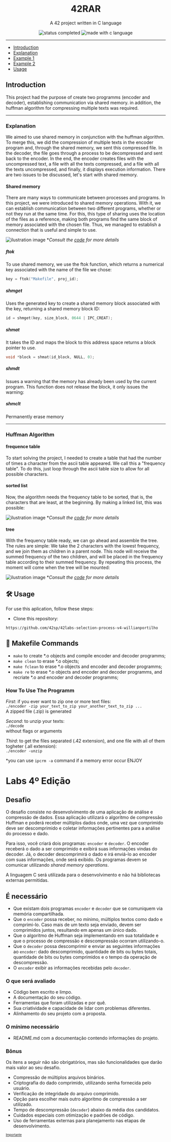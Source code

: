 <h1 align="center"> 42RAR </h1>

<p align="center"> A 42 project written in C language</p>

<p align="center">
  <img alt="status completed" src="https://img.shields.io/badge/STATUS-COMPLETED-green">
  <img alt="made with c language" src="https://img.shields.io/badge/MADE%20WITH-C-blue">
</p>

---

- [Introduction](#introduction)
- [Explanation](#explanation)
- [Example 1](#example-1-logic-function)
- [Example 2](#example-2-call-function)
- [Usage](#%EF%B8%8F-usage)

## Introduction

<p> This project had the purpose of create two programms (encoder and decoder), establishing communication via shared memory. in addition, the huffman algorithm for compressing multiple texts was required.</p>

---

### Explanation
We aimed to use shared memory in conjunction with the huffman algorithm. To merge this, we did the compression of multiple texts in the encoder program and, through the shared memory, we sent this compressed file. In the decoder, the file goes through a process to be decompressed and sent back to the encoder. In the end, the encoder creates files with the uncompressed text, a file with all the texts compressed, and a file with all the texts uncompressed, and finally, it displays execution information.
There are two issues to be discussed, let's start with shared memory.

#### Shared memory
There are many ways to communicate between processes and programs. In this project, we were introduced to shared memory operations. With it, we can establish communication between two different programs, whether or not they run at the same time. For this, this type of sharing uses the location of the files as a reference, making both programs find the same block of memory associated with the chosen file. Thus, we managed to establish a connection that is useful and simple to use.

![ilustration image](images/image_1.jpg)
*_Consult the [code](src/01_encoder.c) for more details_

##### ftok
To use shared memory, we use the ftok function, which returns a numerical key associated with the name of the file we chose:
```c
key = ftok("Makefile", proj_id);
```
##### shmget
Uses the generated key to create a shared memory block associated with the key, returning a shared memory block ID:
```c
id = shmget(key, size_block, 0644 | IPC_CREAT);
```
##### shmat
It takes the ID and maps the block to this address space returns a block pointer to use.
```c
void *block = shmat(id_block, NULL, 0);
```
##### shmdt
Issues a warning that the memory has already been used by the current program. This function does not release the block, it only issues the warning:

##### shmclt
Permanently erase memory

---

### Huffman Algorithm

#### frequence table
To start solving the project, I needed to create a table that had the number of times a character from the ascii table appeared. We call this a "frequency table".
To do this, just loop through the ascii table size to allow for all possible characters.

#### sorted list
Now, the algorithm needs the frequency table to be sorted, that is, the characters that are least, at the beginning. By making a linked list, this was possible:

![ilustration image](images/image_2.jpg)
*_Consult the [code](src/05_sorted_list.c.c) for more details_

#### tree
With the frequency table ready, we can go ahead and assemble the tree.
The rules are simple: We take the 2 characters with the lowest frequency, and we join them as children in a parent node. This node will receive the summed frequency of the two children, and will be placed in the frequency table according to their summed frequency. By repeating this process, the moment will come when the tree will be mounted:

![ilustration image](images/image_3.jpg)
*_Consult the [code](src/06_huffman_tree.c) for more details_


## 🛠️ Usage
<p> For use this aplication, follow these steps:</p>

- Clone this repository:
```
https://github.com/42sp/42labs-selection-process-v4-willianportilho
```

## 🤖 Makefile Commands
- `make` to create *.o objects and compile encoder and decoder programms;
- `make clean` to erase *.o objects;
- `make fclean` to erase *.o objects and encoder and decoder programms;
- `make re` to erase *.o objects and encoder and decoder programms, and recriate *.o and encoder and decoder programms;

### How To Use The Programm

_First_: if you ever want to zip one or more text files:
<br />``./encoder -zip your_text_to_zip your_another_text_to_zip ...``<br />
A zipped file (.zip) is generated

_Second_: to unzip your texts:<br />
``./decode``<br /> without flags or arguments

_Third_: to get the files separated (.42 extension), and one file with all of them togheter (.all extension):<br />
``./encoder -unzip``<br />


*you can use ``ipcrm -a`` command if a memory error occur
ENJOY

# Labs 4º Edição

## Desafio

O desafio consiste no desenvolvimento de uma aplicação de análise e compressão de dados. Essa aplicação utilizará o algoritmo de compressão Huffman e poderá receber múltiplos dados onde, uma vez que comprimido deve ser descomprimido e coletar informações pertinentes para a análise do processo e dado.

Para isso, você criará dois programas: `encoder` e `decoder`. O encoder receberá o dado a ser comprimido e exibirá suas informações vindas do decoder. Já, o decoder descomprimirá o dado e irá enviá-lo ao encoder com suas informações, onde será exibido. Os programas devem se comunicar utilizando *shared memory operations*.

A linguagem C será utilizada para o desenvolvimento e não há bibliotecas externas permitidas.

## É necessário

- Que existam dois programas `encoder` e `decoder` que se comuniquem via memória compartilhada.
- Que o `encoder` possa receber, no mínimo, múltiplos textos como dado e comprimi-lo. Caso mais de um texto seja enviado, devem ser comprimidos juntos, resultando em apenas um único dado.
- Que o algoritmo de Huffman seja implementando em sua totalidade e que o processo de compressão e descompressão ocorram utilizando-o.
-  Que o `decoder` possa descomprimir e enviar as seguintes informações ao `encoder`: dado descomprimido, quantidade de bits ou bytes totais, quantidade de bits ou bytes comprimidos e o tempo da operação de descompressão.
- O `encoder` exibir as informações recebidas pelo `decoder`.

### O que será avaliado

- Código bem escrito e limpo.
- A documentação do seu código.
- Ferramentas que foram utilizadas e por quê.
- Sua criatividade e capacidade de lidar com problemas diferentes.
- Alinhamento do seu projeto com a proposta.

### O mínimo necessário

- README.md com a documentação contendo informações do projeto.

### Bônus

Os itens a seguir não são obrigatórios, mas são funcionalidades que darão mais valor ao seu desafio.

- Compressão de múltiplos arquivos binários.
- Criptografia do dado comprimido, utilizando senha fornecida pelo usuário.
- Verificação de integridade do arquivo comprimido.
- Opção para escolher mais outro algoritmo de compressão a ser utilizado.
- Tempo de descompressão (`decoder`) abaixo da média dos candidatos.
- Cuidados especiais com otimização e padrões de código.
- Uso de ferramentas externas para planejamento nas etapas de desenvolvimento.

<sub><sup>[Importante](https://xkcd.com/1381/)</sup></sub>

